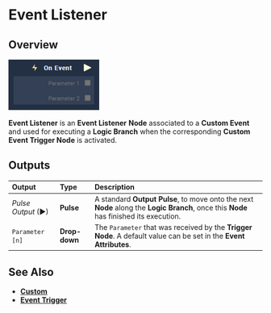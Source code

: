 # Event Listener

## Overview

![The Event Listener Node.](../../../.gitbook/assets/node-event-listener.png)

**Event Listener** is an **Event Listener** **Node** associated to a **Custom Event** and used for executing a **Logic Branch** when the corresponding **Custom Event Trigger Node** is activated.

## Outputs

| Output | Type | Description |
| :--- | :--- | :--- |
| _Pulse Output_ \(►\) | **Pulse** | A standard **Output Pulse**, to move onto the next **Node** along the **Logic Branch**, once this **Node** has finished its execution. |
| `Parameter [n]` | **Drop-down** | The `Parameter` that was received by the **Trigger Node**. A default value can be set in the **Event** **Attributes**. |

## See Also

* [**Custom**](./)
* [**Event Trigger**](event-trigger.md)

